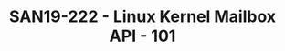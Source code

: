 ---
categories:
- san19
description: Introductory presentation about the concept of Mailbox, some common use-cases
  and features and limitations of the Mailbox API in Linux kernel.
image:
  featured: 'true'
  path: /assets/images/featured-images/san19/SAN19-222.png
session_attendee_num: '7'
session_id: SAN19-222
session_room: Sunset V (Session 1)
session_slot:
  end_time: '2019-09-24 16:50:00'
  start_time: '2019-09-24 16:00:00'
session_speakers:
- speaker_bio: Linux kernel developer with experience in some, opinion on many and
    passion for one subsystem.
  speaker_company: Linaro
  speaker_image: /assets/images/speakers/san19/jassi-brar.jpg
  speaker_location: ''
  speaker_name: Jassi Brar
  speaker_position: Principal Engineer
  speaker_username: jaswinder.singh1
session_track: Linux Kernel
tag: session
tags:
- Training
title: SAN19-222 - Linux Kernel Mailbox API - 101
---